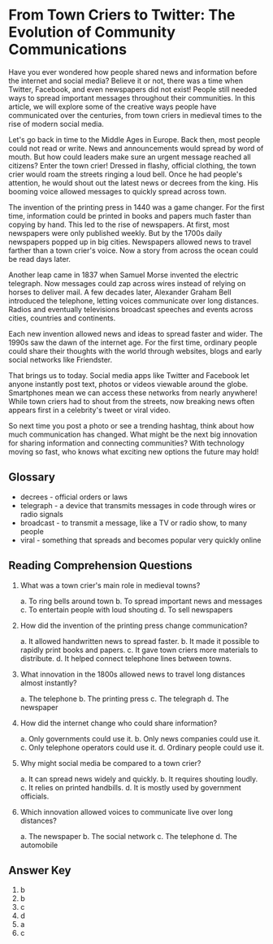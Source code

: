 # From Town Criers to Twitter: The Evolution of Community Communications

Have you ever wondered how people shared news and information before the internet and social media? Believe it or not, there was a time when Twitter, Facebook, and even newspapers did not exist! People still needed ways to spread important messages throughout their communities. In this article, we will explore some of the creative ways people have communicated over the centuries, from town criers in medieval times to the rise of modern social media.

Let's go back in time to the Middle Ages in Europe. Back then, most people could not read or write. News and announcements would spread by word of mouth. But how could leaders make sure an urgent message reached all citizens? Enter the town crier! Dressed in flashy, official clothing, the town crier would roam the streets ringing a loud bell. Once he had people's attention, he would shout out the latest news or decrees from the king. His booming voice allowed messages to quickly spread across town.

The invention of the printing press in 1440 was a game changer. For the first time, information could be printed in books and papers much faster than copying by hand. This led to the rise of newspapers. At first, most newspapers were only published weekly. But by the 1700s daily newspapers popped up in big cities. Newspapers allowed news to travel farther than a town crier's voice. Now a story from across the ocean could be read days later.

Another leap came in 1837 when Samuel Morse invented the electric telegraph. Now messages could zap across wires instead of relying on horses to deliver mail. A few decades later, Alexander Graham Bell introduced the telephone, letting voices communicate over long distances. Radios and eventually televisions broadcast speeches and events across cities, countries and continents.

Each new invention allowed news and ideas to spread faster and wider. The 1990s saw the dawn of the internet age. For the first time, ordinary people could share their thoughts with the world through websites, blogs and early social networks like Friendster.

That brings us to today. Social media apps like Twitter and Facebook let anyone instantly post text, photos or videos viewable around the globe. Smartphones mean we can access these networks from nearly anywhere! While town criers had to shout from the streets, now breaking news often appears first in a celebrity's tweet or viral video.

So next time you post a photo or see a trending hashtag, think about how much communication has changed. What might be the next big innovation for sharing information and connecting communities? With technology moving so fast, who knows what exciting new options the future may hold!

## Glossary

- decrees - official orders or laws
- telegraph - a device that transmits messages in code through wires or radio signals
- broadcast - to transmit a message, like a TV or radio show, to many people
- viral - something that spreads and becomes popular very quickly online

## Reading Comprehension Questions

1. What was a town crier's main role in medieval towns?

   a. To ring bells around town
   b. To spread important news and messages
   c. To entertain people with loud shouting
   d. To sell newspapers

2. How did the invention of the printing press change communication?

   a. It allowed handwritten news to spread faster.
   b. It made it possible to rapidly print books and papers.
   c. It gave town criers more materials to distribute.
   d. It helped connect telephone lines between towns.

3. What innovation in the 1800s allowed news to travel long distances almost instantly?

   a. The telephone
   b. The printing press
   c. The telegraph
   d. The newspaper

4. How did the internet change who could share information?

   a. Only governments could use it.
   b. Only news companies could use it.
   c. Only telephone operators could use it.
   d. Ordinary people could use it.

5. Why might social media be compared to a town crier?

   a. It can spread news widely and quickly.
   b. It requires shouting loudly.
   c. It relies on printed handbills.
   d. It is mostly used by government officials.

6. Which innovation allowed voices to communicate live over long distances?

   a. The newspaper
   b. The social network
   c. The telephone
   d. The automobile

## Answer Key

1. b
2. b
3. c
4. d
5. a
6. c
